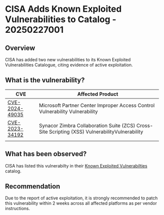 # CISA Adds Known Exploited Vulnerabilities to Catalog - 20250227001

## Overview

CISA has added two new vulnerabilities to its Known Exploited Vulnerabilities Catalogue, citing evidence of active exploitation.

## What is the vulnerability?

| CVE                                                               | Affected Product                                                                               |
| ----------------------------------------------------------------- | ---------------------------------------------------------------------------------------------- |
| [CVE-2024-49035](https://nvd.nist.gov/vuln/detail/CVE-2024-49035) | Microsoft Partner Center Improper Access Control Vulnerability Vulnerability                   |
| [CVE-2023-34192](https://nvd.nist.gov/vuln/detail/CVE-2023-34192) | Synacor Zimbra Collaboration Suite (ZCS) Cross-Site Scripting (XSS) VulnerabilityVulnerability |
|                                                                   |                                                                                                |

## What has been observed?

CISA has listed this vulnerabilty in their [Known Exploited Vulnerabilties](https://www.cisa.gov/known-exploited-vulnerabilities-catalog) catalog.

## Recommendation

Due to the report of active exploitation, it is strongly recommended to patch this vulnerability within 2 weeks across all affected platforms as per vendor instructions.
